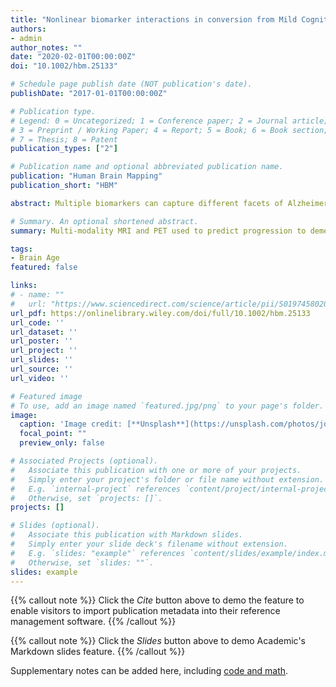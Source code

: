 ```yaml
---
title: "Nonlinear biomarker interactions in conversion from Mild Cognitive Impairment to Alzheimer's disease"
authors:
- admin
author_notes: ""
date: "2020-02-01T00:00:00Z"
doi: "10.1002/hbm.25133"

# Schedule page publish date (NOT publication's date).
publishDate: "2017-01-01T00:00:00Z"

# Publication type.
# Legend: 0 = Uncategorized; 1 = Conference paper; 2 = Journal article;
# 3 = Preprint / Working Paper; 4 = Report; 5 = Book; 6 = Book section;
# 7 = Thesis; 8 = Patent
publication_types: ["2"]

# Publication name and optional abbreviated publication name.
publication: "Human Brain Mapping"
publication_short: "HBM"

abstract: Multiple biomarkers can capture different facets of Alzheimer's disease. However, statistical models of biomarkers to predict outcomes in Alzheimer's rarely model nonlinear interactions between these measures. Here, we used Gaussian Processes to address this, modelling nonlinear interactions to predict progression from mild cognitive impairment (MCI) to Alzheimer's over 3 years, using Alzheimer's Disease Neuroimaging Initiative (ADNI) data. Measures included: demographics, APOE4 genotype, CSF (amyloid‐β42, total tau, phosphorylated tau), [18F]florbetapir, hippocampal volume and brain‐age. We examined: (a) the independent value of each biomarker; and (b) whether modelling nonlinear interactions between biomarkers improved predictions. Each measured added complementary information when predicting conversion to Alzheimer's. A linear model classifying stable from progressive MCI explained over half the variance (R2 = 0.51, p  < .001); the strongest independently contributing biomarker was hippocampal volume (R2 = 0.13). When comparing sensitivity of different models to progressive MCI (independent biomarker models, additive models, nonlinear interaction models), we observed a significant improvement (p  < .001) for various two‐way interaction models. The best performing model included an interaction between amyloid‐β‐PET and P‐tau, while accounting for hippocampal volume (sensitivity = 0.77, AUC = 0.826). Closely related biomarkers contributed uniquely to predict conversion to Alzheimer's. Nonlinear biomarker interactions were also implicated, and results showed that although for some patients adding additional biomarkers may add little value (i.e., when hippocampal volume is high), for others (i.e., with low hippocampal volume) further invasive and expensive examination may be warranted. Our framework enables visualisation of these interactions, in individual patient biomarker ‘space', providing information for personalised or stratified healthcare or clinical trial design.

# Summary. An optional shortened abstract.
summary: Multi-modality MRI and PET used to predict progression to dementia from mild cognitive impairment in ADNI.

tags:
- Brain Age
featured: false

links:
# - name: ""
#   url: "https://www.sciencedirect.com/science/article/pii/S0197458020301056"
url_pdf: https://onlinelibrary.wiley.com/doi/full/10.1002/hbm.25133
url_code: ''
url_dataset: ''
url_poster: ''
url_project: ''
url_slides: ''
url_source: ''
url_video: ''

# Featured image
# To use, add an image named `featured.jpg/png` to your page's folder. 
image:
  caption: 'Image credit: [**Unsplash**](https://unsplash.com/photos/jdD8gXaTZsc)'
  focal_point: ""
  preview_only: false

# Associated Projects (optional).
#   Associate this publication with one or more of your projects.
#   Simply enter your project's folder or file name without extension.
#   E.g. `internal-project` references `content/project/internal-project/index.md`.
#   Otherwise, set `projects: []`.
projects: []

# Slides (optional).
#   Associate this publication with Markdown slides.
#   Simply enter your slide deck's filename without extension.
#   E.g. `slides: "example"` references `content/slides/example/index.md`.
#   Otherwise, set `slides: ""`.
slides: example
---
```


{{% callout note %}}
Click the *Cite* button above to demo the feature to enable visitors to import publication metadata into their reference management software.
{{% /callout %}}

{{% callout note %}}
Click the *Slides* button above to demo Academic's Markdown slides feature.
{{% /callout %}}

Supplementary notes can be added here, including [code and math](https://sourcethemes.com/academic/docs/writing-markdown-latex/).

